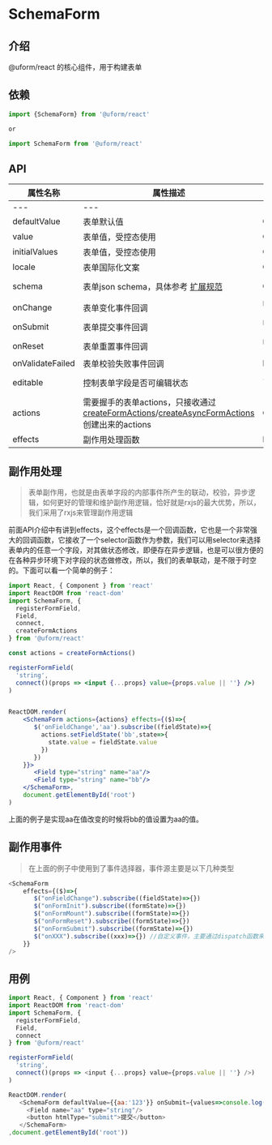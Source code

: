 # SchemaForm

## 介绍
@uform/react 的核心组件，用于构建表单

## 依赖
```javascript
import {SchemaForm} from '@uform/react'

or 

import SchemaForm from '@uform/react'
```

## API
| 属性名称 | 属性描述 | 属性类型 | 默认值 |
| --- | --- | --- | --- |
| --- | --- | --- | --- |
| defaultValue | 表单默认值 | Object |  |
| value | 表单值，受控态使用 | Object | {} |
| initialValues | 表单值，受控态使用 | Object | {} |
| locale | 表单国际化文案 | Object | {} |
| schema | 表单json schema，具体参考 [扩展规范](#/MpI2Ij/DVSLSafN) | Object | {type:"object",properties:{}} |
| onChange | 表单变化事件回调 | `Function(values : Object){}` |  |
| onSubmit | 表单提交事件回调 | `Function(values : Object){}` |  |
| onReset | 表单重置事件回调 | `Function(values : Object){}` |  |
| onValidateFailed | 表单校验失败事件回调 | Function |  |
| editable | 控制表单字段是否可编辑状态 | `Boolean | Function(name : String) : Boolean` |  |
| actions | 需要握手的表单actions，只接收通过[createFormActions](#/97UlUl/XEFAF7HoHV)/[createAsyncFormActions](#/97UlUl/leFLFGHMHK)创建出来的actions | Object |  |
| effects | 副作用处理函数 | Function |  |


## 副作用处理

> 表单副作用，也就是由表单字段的内部事件所产生的联动，校验，异步逻辑，如何更好的管理和维护副作用逻辑，恰好就是rxjs的最大优势，所以，我们采用了rxjs来管理副作用逻辑


前面API介绍中有讲到effects，这个effects是一个回调函数，它也是一个非常强大的回调函数，它接收了一个selector函数作为参数，我们可以用selector来选择表单内的任意一个字段，对其做状态修改，即便存在异步逻辑，也是可以很方便的在各种异步环境下对字段的状态做修改，所以，我们的表单联动，是不限于时空的。下面可以看一个简单的例子：
```jsx
import React, { Component } from 'react'
import ReactDOM from 'react-dom'
import SchemaForm, {
  registerFormField,
  Field,  
  connect,
  createFormActions
} from '@uform/react'

const actions = createFormActions()

registerFormField(
  'string',
  connect()(props => <input {...props} value={props.value || ''} />)
)


ReactDOM.render(
    <SchemaForm actions={actions} effects={($)=>{
       $('onFieldChange','aa').subscribe((fieldState)=>{
         actions.setFieldState('bb',state=>{
           state.value = fieldState.value
         })
       })
    }}>
       <Field type="string" name="aa"/>
       <Field type="string" name="bb"/>
    </SchemaForm>,
    document.getElementById('root')
)
```

上面的例子是实现aa在值改变的时候将bb的值设置为aa的值。

## 副作用事件
> 在上面的例子中使用到了事件选择器，事件源主要是以下几种类型


```javascript
<SchemaForm
    effects={($)=>{
       $("onFieldChange").subscribe((fieldState)=>{})
       $("onFormInit").subscribe((formState)=>{})
       $("onFormMount").subscribe((formState)=>{})
       $("onFormReset").subscribe((formState)=>{})
       $("onFormSubmit").subscribe((formState)=>{})
       $("onXXX").subscribe((xxx)=>{}) //自定义事件，主要通过dispatch函数来触发，后面都会提到哪里可以使用dispatch，比如Field组件的x-effect属性，FormConsumer里，FieldRenderProps里
    }}
/>
```


## 用例
```javascript
import React, { Component } from 'react'
import ReactDOM from 'react-dom'
import SchemaForm, {
  registerFormField,
  Field,  
  connect
} from '@uform/react'

registerFormField(
  'string',
  connect()(props => <input {...props} value={props.value || ''} />)
)

ReactDOM.render(
   <SchemaForm defaultValue={{aa:'123'}} onSubmit={values=>console.log(values)}>
     <Field name="aa" type="string"/>
     <button htmlType="submit">提交</button>
   </SchemaForm>
,document.getElementById('root'))
```
